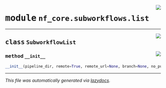 <!-- markdownlint-disable -->

<a href="../../../../../../tools/nf_core/subworkflows/list.py#L0"><img align="right" style="float:right;" src="https://img.shields.io/badge/-source-cccccc?style=flat-square"></a>

# <kbd>module</kbd> `nf_core.subworkflows.list`

---

<a href="../../../../../../tools/nf_core/subworkflows/list.py#L8"><img align="right" style="float:right;" src="https://img.shields.io/badge/-source-cccccc?style=flat-square"></a>

## <kbd>class</kbd> `SubworkflowList`

<a href="../../../../../../tools/nf_core/subworkflows/list.py#L9"><img align="right" style="float:right;" src="https://img.shields.io/badge/-source-cccccc?style=flat-square"></a>

### <kbd>method</kbd> `__init__`

```python
__init__(pipeline_dir, remote=True, remote_url=None, branch=None, no_pull=False)
```

---

_This file was automatically generated via [lazydocs](https://github.com/ml-tooling/lazydocs)._
